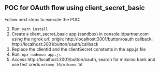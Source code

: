 ## POC for OAuth flow using client_secret_basic

Follow next steps to execute the POC:

1. Run: `yarn install`
1. Create a client_secret_basic app (sandbox) in console.idpartner.com using the ngrok url:
   origin: http://localhost:3001/button/oauth
   callback: http://localhost:3001/button/oauth/callback
1. Replace the clientId and the clientSecret constants in the app.js file
1. Run: `npx nodemon app.js`
1. Access http://localhost:3001/button/oauth, search for mikomo bank and use test creds `mikomo_10/mikomo_10`
